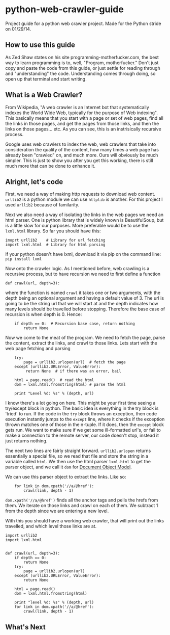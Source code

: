 python-web-crawler-guide
========================

Project guide for a python web crawler project.  Made for the Python stride on 01/29/14.

## How to use this guide
As Zed Shaw states on his site programming-motherfucker.com, the best way to learn programming is to, well, "Program, motherfucker."  Don't just copy and paste the code from this guide, or just settle for reading through and "understanding" the code.  Understanding comes through doing, so open up that terminal and start writing.

## What is a Web Crawler?

From Wikipedia, "A web crawler is an Internet bot that systematically indexes the World Wide Web, typically for the purpose of Web indexing".  This basically means that you start with a page or set of web pages, find all the links in those pages, and get the pages from those links, and then the links on those pages... etc.  As you can see, this is an instrisically recursive process.

Google uses web crawlers to index the web, web crawlers that take into consideration the quality of the content, how many times a web page has already been "crawled" on, and much more.  Ours will obviously be much simpler.  This is just to show you after you get this working, there is still much more that can be done to enhance it.

## Alright, let's code

First, we need a way of making http requests to download web content.  `urllib2` is a python module we can use `httplib` is another.  For this project I used `urllib2` because of familarity. 

Next we also need a way of isolating the links in the web pages we need an html parser.  One is python library that is widely known is BeautifulSoup, but is a little slow for our purposes.  More preferable would be to use the `lxml.html` library.  So far you should have this:

```
imoprt urllib2    # Library for url fetching
import lxml.html  # Library for html parsing
```

If your python doesn't have lxml, download it via pip on the command line: `pip install lxml`

Now onto the crawler logic.  As I mentioned before, web crawling is a recursive process, but to have recursion we need to first define a function

```
def crawl(url, depth=3):  
```

where the function is named `crawl` it takes one or two arguments, with the depth being an optional argument and having a default value of 3.  The url is going to be the string url that we will start at and the depth indicates how many levels should be travelled before stopping.  Therefore the base case of recursion is when depth is 0.  Hence:

```
	if depth == 0:  # Recursion base case, return nothing
		return None
```

Now we come to the meat of the program.  We need to fetch the page, parse the content, extract the links, and crawl to those links.  Lets start with the web page fetching and parsing

```
	try:
		page = urllib2.urlopen(url)  # fetch the page
	except (urllib2.URLError, ValueError):
		 return None  # if there was an error, bail
		 
	html = page.read()  # read the html
	dom = lxml.html.fromstring(html) # parse the html
	
	print "Level %d: %s" % (depth, url)
```

I know there's a lot going on here. This might be your first time seeing a try/except block in python.  The basic idea is everything in the try block is 'tried' to run.  If the code in the `try` block throws an exception, then code execution instantly jumps to the `except` line, where it checks if the exception thrown matches one of those in the n-tuple.  If it does, then the `except` block gets run.  We want to make sure if we get some ill-formatted url's, or fail to make a connection to the remote server, our code doesn't stop, instead it just returns nothing. 

The next two lines are fairly straight forward.  `urllib2.urlopen` returns essentially a special file, so we read that file and store the string in a variable called `html`.  We then use the html parser `lxml.html` to get the parser object, and we call it `dom` for [Document Object Model](http://en.wikipedia.org/wiki/Document_Object_Model). 

We can use this parser object to extract the links.  Like so:

```
	for link in dom.xpath('//a/@href'):
		crawl(link, depth - 1)
```

`dom.xpath('//a/@href')` finds all the anchor tags and pells the hrefs from them.  We iterate on those links and crawl on each of them.  We subtract 1 from the depth since we are entering a new level.  

With this you should have a working web crawler, that will print out the links travelled, and which level those links are at.

```
import urllib2
import lxml.html


def crawl(url, depth=3):
    if depth == 0:
        return None
    try:
        page = urllib2.urlopen(url)
    except (urllib2.URLError, ValueError):
        return None

    html = page.read()
    dom = lxml.html.fromstring(html)

    print "level %d: %s" % (depth, url)
    for link in dom.xpath('//a/@href'):
        crawl(link, depth - 1)
```


## What's Next